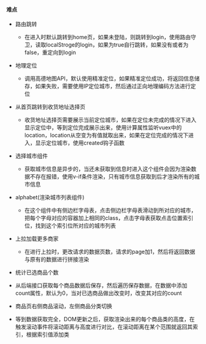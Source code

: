 #### 难点

- 路由跳转

  - 在进入时默认跳转到home页，如果未登陆，则跳转到login，使用路由守卫，读取localStroge的login，如果为true自行跳转，如果没有或者为false，重定向到login

    

* 地理定位
  + 调用高德地图API，默认使用精准定位，如果精准定位成功，将返回信息储存，如果失败，需要使用IP定位城市，然后通过正向地理编码方法进行定位

* 从首页跳转到收货地址选择页
  - 收货地址选择页需要展示当前定位城市，如果在定位未完成的情况下进入显示定位中，等到定位完成展示出来，使用计算属性监听vuex中的location，location从空变为有值就取出来，如果在定位完成的情况下进入，显示定位城市，使用created钩子函数

* 选择城市组件
  - 获取城市信息是异步的，当还未获取到信息时进入这个组件会因为渲染数据不存在报错，使用v-if条件渲染，只有城市信息获取到后才渲染所有的城市信息

* alphabet(渲染城市列表组件)
  - 在这个组件中有侧边栏字母表，点击侧边栏字母表滑动到所对应的城市，把每个字母对应的容器加上相同的class，点击字母表获取点击位置索引位，找到这个索引位所对应的城市列表

* 上拉加载更多商家
  * 在进行上拉时，更改请求的数据页数，请求的page加1，然后将返回数据与原有的数据进行拼接渲染

* 统计已选商品个数
 - 从后端接口获取每个商品数据后保存，然后遍历保存数据，在数据中添加count属性，默认为0，当对已选商品做出改变时，改变其对应的count

* 商品页右侧商品滚动，左侧商品分类切换
 - 等到数据获取完全，DOM更新之后，获取渲染出来的每个商品类的高度，在触发滚动事件将滚动距离与高度进行对比，在滚动距离在某个范围就返回其索引，根据索引值添加类
